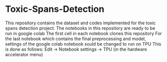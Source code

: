 # Toxic-Spans-Detection
This repository contains the dataset and codes implemented for the toxic spans detection project.
The notebooks in this repository are ready to be run in google colab 
The first cell in each notebook clones this repository 
For the last notebook which contains the final preprocessing and model, settings of the google colab notebook sould be changed to run on TPU
This is done as follows: Edit -> Notebook settings -> TPU (in the hardware accelerator menu)  

